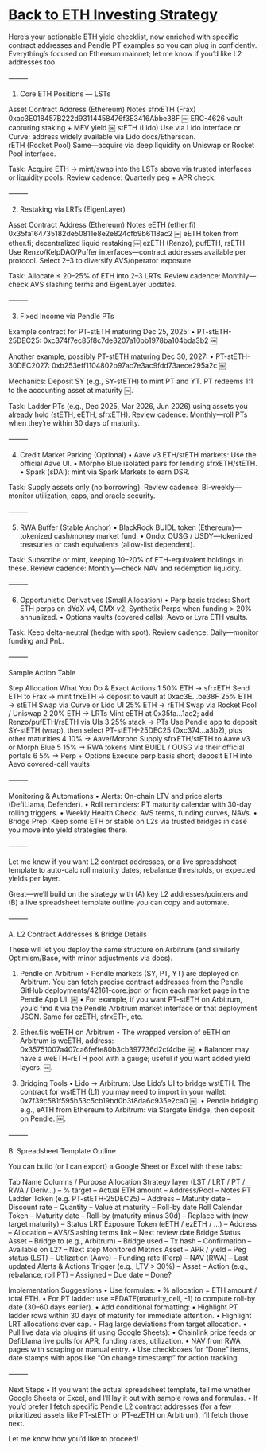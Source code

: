 # [Back to ETH Investing Strategy](eth_investing_strategy)

Here’s your actionable ETH yield checklist, now enriched with specific contract addresses and Pendle PT examples so you can plug in confidently. Everything’s focused on Ethereum mainnet; let me know if you’d like L2 addresses too.

⸻

1. Core ETH Positions — LSTs

Asset	Contract Address (Ethereum)	Notes
sfrxETH (Frax)	0xac3E018457B222d93114458476f3E3416Abbe38F  ￼	ERC-4626 vault capturing staking + MEV yield  ￼
stETH (Lido)	Use via Lido interface or Curve; address widely available via Lido docs/Etherscan.	
rETH (Rocket Pool)	Same—acquire via deep liquidity on Uniswap or Rocket Pool interface.	

Task: Acquire ETH → mint/swap into the LSTs above via trusted interfaces or liquidity pools.
Review cadence: Quarterly peg + APR check.

⸻

2. Restaking via LRTs (EigenLayer)

Asset	Contract Address (Ethereum)	Notes
eETH (ether.fi)	0x35fa164735182de50811e8e2e824cfb9b6118ac2  ￼	eETH token from ether.fi; decentralized liquid restaking  ￼
ezETH (Renzo), pufETH, rsETH	Use Renzo/KelpDAO/Puffer interfaces—contract addresses available per protocol.	Select 2–3 to diversify AVS/operator exposure.

Task: Allocate ≤ 20–25% of ETH into 2–3 LRTs.
Review cadence: Monthly—check AVS slashing terms and EigenLayer updates.

⸻

3. Fixed Income via Pendle PTs

Example contract for PT-stETH maturing Dec 25, 2025:
	•	PT-stETH-25DEC25: 0xc374f7ec85f8c7de3207a10bb1978ba104bda3b2  ￼

Another example, possibly PT-stETH maturing Dec 30, 2027:
	•	PT-stETH-30DEC2027: 0xb253eff1104802b97ac7e3ac9fdd73aece295a2c  ￼

Mechanics: Deposit SY (e.g., SY-stETH) to mint PT and YT. PT redeems 1:1 to the accounting asset at maturity  ￼.

Task: Ladder PTs (e.g., Dec 2025, Mar 2026, Jun 2026) using assets you already hold (stETH, eETH, sfrxETH).
Review cadence: Monthly—roll PTs when they’re within 30 days of maturity.

⸻

4. Credit Market Parking (Optional)
	•	Aave v3 ETH/stETH markets: Use the official Aave UI.
	•	Morpho Blue isolated pairs for lending sfrxETH/stETH.
	•	Spark (sDAI): mint via Spark Markets to earn DSR.

Task: Supply assets only (no borrowing).
Review cadence: Bi-weekly—monitor utilization, caps, and oracle security.

⸻

5. RWA Buffer (Stable Anchor)
	•	BlackRock BUIDL token (Ethereum)—tokenized cash/money market fund.
	•	Ondo: OUSG / USDY—tokenized treasuries or cash equivalents (allow-list dependent).

Task: Subscribe or mint, keeping 10–20% of ETH-equivalent holdings in these.
Review cadence: Monthly—check NAV and redemption liquidity.

⸻

6. Opportunistic Derivatives (Small Allocation)
	•	Perp basis trades: Short ETH perps on dYdX v4, GMX v2, Synthetix Perps when funding > 20% annualized.
	•	Options vaults (covered calls): Aevo or Lyra ETH vaults.

Task: Keep delta-neutral (hedge with spot).
Review cadence: Daily—monitor funding and PnL.

⸻

Sample Action Table

Step	Allocation	What You Do & Exact Actions
1	50% ETH → sfrxETH	Send ETH to Frax → mint frxETH → deposit to vault at 0xac3E…be38F
	25% ETH → stETH	Swap via Curve or Lido UI
	25% ETH → rETH	Swap via Rocket Pool / Uniswap
2	20% ETH → LRTs	Mint eETH at 0x35fa…1ac2; add Renzo/pufETH/rsETH via UIs
3	25% stack → PTs	Use Pendle app to deposit SY-stETH (wrap), then select PT-stETH-25DEC25 (0xc374…a3b2), plus other maturities
4	10% → Aave/Morpho	Supply sfrxETH/stETH to Aave v3 or Morph Blue
5	15% → RWA tokens	Mint BUIDL / OUSG via their official portals
6	5% → Perp + Options	Execute perp basis short; deposit ETH into Aevo covered-call vaults


⸻

Monitoring & Automations
	•	Alerts: On-chain LTV and price alerts (DefiLlama, Defender).
	•	Roll reminders: PT maturity calendar with 30-day rolling triggers.
	•	Weekly Health Check: AVS terms, funding curves, NAVs.
	•	Bridge Prep: Keep some ETH or stable on L2s via trusted bridges in case you move into yield strategies there.

⸻

Let me know if you want L2 contract addresses, or a live spreadsheet template to auto-calc roll maturity dates, rebalance thresholds, or expected yields per layer.

Great—we’ll build on the strategy with (A) key L2 addresses/pointers and (B) a live spreadsheet template outline you can copy and automate.

⸻

A. L2 Contract Addresses & Bridge Details

These will let you deploy the same structure on Arbitrum (and similarly Optimism/Base, with minor adjustments via docs).

1. Pendle on Arbitrum
	•	Pendle markets (SY, PT, YT) are deployed on Arbitrum. You can fetch precise contract addresses from the Pendle GitHub deployments/42161-core.json or from each market page in the Pendle App UI.  ￼
	•	For example, if you want PT-stETH on Arbitrum, you’d find it via the Pendle Arbitrum market interface or that deployment JSON. Same for ezETH, sfrxETH, etc.

2. Ether.fi’s weETH on Arbitrum
	•	The wrapped version of eETH on Arbitrum is weETH, address: 0x35751007a407ca6feffe80b3cb397736d2cf4dbe  ￼.
	•	Balancer may have a weETH–rETH pool with a gauge; useful if you want added yield layers.  ￼.

3. Bridging Tools
	•	Lido → Arbitrum: Use Lido’s UI to bridge wstETH. The contract for wstETH (L1) you may need to import in your wallet: 0x7f39c581f595b53c5cb19bd0b3f8da6c935e2ca0  ￼.
	•	Pendle bridging e.g., eATH from Ethereum to Arbitrum: via Stargate Bridge, then deposit on Pendle.  ￼.

⸻

B. Spreadsheet Template Outline

You can build (or I can export) a Google Sheet or Excel with these tabs:

Tab Name	Columns / Purpose
Allocation	Strategy layer (LST / LRT / PT / RWA / Deriv…) – % target – Actual ETH amount – Address/Pool – Notes
PT Ladder	Token (e.g. PT-stETH-25DEC25) – Address – Maturity date – Discount rate – Quantity – Value at maturity – Roll-by date
Roll Calendar	Token – Maturity date – Roll-by (maturity minus 30d) – Replace with (new target maturity) – Status
LRT Exposure	Token (eETH / ezETH / …) – Address – Allocation – AVS/Slashing terms link – Next review date
Bridge Status	Asset – Bridge to (e.g., Arbitrum) – Bridge used – Tx hash – Confirmation – Available on L2? – Next step
Monitored Metrics	Asset – APR / yield – Peg status (LST) – Utilization (Aave) – Funding rate (Perp) – NAV (RWA) – Last updated
Alerts & Actions	Trigger (e.g., LTV > 30%) – Asset – Action (e.g., rebalance, roll PT) – Assigned – Due date – Done?

Implementation Suggestions
	•	Use formulas:
	•	% allocation = ETH amount / total ETH.
	•	For PT ladder: use =EDATE(maturity_cell, -1) to compute roll-by date (30–60 days earlier).
	•	Add conditional formatting:
	•	Highlight PT ladder rows within 30 days of maturity for immediate attention.
	•	Highlight LRT allocations over cap.
	•	Flag large deviations from target allocation.
	•	Pull live data via plugins (if using Google Sheets):
	•	Chainlink price feeds or DefiLlama live pulls for APR, funding rates, utilization.
	•	NAV from RWA pages with scraping or manual entry.
	•	Use checkboxes for “Done” items, date stamps with apps like “On change timestamp” for action tracking.

⸻

Next Steps
	•	If you want the actual spreadsheet template, tell me whether Google Sheets or Excel, and I’ll lay it out with sample rows and formulas.
	•	If you’d prefer I fetch specific Pendle L2 contract addresses (for a few prioritized assets like PT-stETH or PT-ezETH on Arbitrum), I’ll fetch those next.

Let me know how you’d like to proceed!


